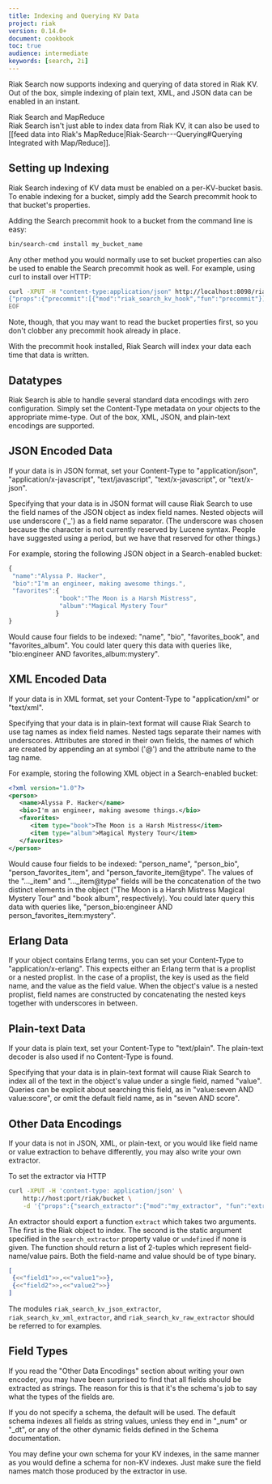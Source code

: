 ```yaml
---
title: Indexing and Querying KV Data
project: riak
version: 0.14.0+
document: cookbook
toc: true
audience: intermediate
keywords: [search, 2i]
---
```


Riak Search now supports indexing and querying of data stored in Riak KV.  Out of the box, simple indexing of plain text, XML, and JSON data can be enabled in an instant.

<div class="info">
<div class="title">Riak Search and MapReduce</div>
Riak Search isn't just able to index data from Riak KV, it can also be used to [[feed data into Riak's MapReduce|Riak-Search---Querying#Querying Integrated with Map/Reduce]].
</div>

## Setting up Indexing

Riak Search indexing of KV data must be enabled on a per-KV-bucket basis.  To enable indexing for a bucket, simply add the Search precommit hook to that bucket's properties.

Adding the Search precommit hook to a bucket from the command line is easy:


```bash
bin/search-cmd install my_bucket_name
```

Any other method you would normally use to set bucket properties can also be used to enable the Search precommit hook as well.  For example, using curl to install over HTTP:

```bash
curl -XPUT -H "content-type:application/json" http://localhost:8098/riak/demo2 -d @- << EOF
{"props":{"precommit":[{"mod":"riak_search_kv_hook","fun":"precommit"}]}}
EOF
```

Note, though, that you may want to read the bucket properties first, so you don't clobber any precommit hook already in place.

With the precommit hook installed, Riak Search will index your data each time that data is written.

## Datatypes

Riak Search is able to handle several standard data encodings with zero configuration.  Simply set the Content-Type metadata on your objects to the appropriate mime-type.  Out of the box, XML, JSON, and plain-text encodings are supported.

## JSON Encoded Data

If your data is in JSON format, set your Content-Type to "application/json", "application/x-javascript", "text/javascript", "text/x-javascript", or "text/x-json".

Specifying that your data is in JSON format will cause Riak Search to use the field names of the JSON object as index field names.  Nested objects will use underscore ('_') as a field name separator. (The underscore was chosen because the character is not currently reserved by Lucene syntax. People have suggested using a period, but we have that reserved for other things.)

For example, storing the following JSON object in a Search-enabled bucket:

```javascript
{
 "name":"Alyssa P. Hacker",
 "bio":"I'm an engineer, making awesome things.",
 "favorites":{
              "book":"The Moon is a Harsh Mistress",
              "album":"Magical Mystery Tour"
             }
}
```

Would cause four fields to be indexed: "name", "bio", "favorites_book", and "favorites_album".  You could later query this data with queries like, "bio:engineer AND favorites_album:mystery".

## XML Encoded Data

If your data is in XML format, set your Content-Type to "application/xml" or "text/xml".

Specifying that your data is in plain-text format will cause Riak Search to use tag names as index field names.  Nested tags separate their names with underscores.  Attributes are stored in their own fields, the names of which are created by appending an at symbol ('@') and the attribute name to the tag name.

For example, storing the following XML object in a Search-enabled bucket:


```xml
<?xml version="1.0"?>
<person>
   <name>Alyssa P. Hacker</name>
   <bio>I'm an engineer, making awesome things.</bio>
   <favorites>
      <item type="book">The Moon is a Harsh Mistress</item>
      <item type="album">Magical Mystery Tour</item>
   </favorites>
</person>
```

Would cause four fields to be indexed: "person_name", "person_bio", "person_favorites_item", and "person_favorite_item@type".  The values of the "..._item" and "..._item@type" fields will be the concatenation of the two distinct elements in the object ("The Moon is a Harsh Mistress Magical Mystery Tour" and "book album", respectively).  You could later query this data with queries like, "person_bio:engineer AND person_favorites_item:mystery".

## Erlang Data

If your object contains Erlang terms, you can set your Content-Type to "application/x-erlang". This expects either an Erlang term that is a proplist or a nested proplist. In the case of a proplist, the key is used as the field name, and the value as the field value. When the object's value is a nested proplist, field names are constructed by concatenating the nested keys together with underscores in between.

## Plain-text Data

If your data is plain text, set your Content-Type to "text/plain". The plain-text decoder is also used if no Content-Type is found.

Specifying that your data is in plain-text format will cause Riak Search to index all of the text in the object's value under a single field, named "value".  Queries can be explicit about searching this field, as in "value:seven AND value:score", or omit the default field name, as in "seven AND score".

## Other Data Encodings

If your data is not in JSON, XML, or plain-text, or you would like field name or value extraction to behave differently, you may also write your own extractor.

To set the extractor via HTTP

```bash
curl -XPUT -H 'content-type: application/json' \
    http://host:port/riak/bucket \
    -d '{"props":{"search_extractor":{"mod":"my_extractor", "fun":"extract", "arg":"my_arg"}}}'
```

An extractor should export a function `extract` which takes two arguments.  The first is the Riak object to index.  The second is the static argument specified in the `search_extractor` property value or `undefined` if none is given.  The function should return a list of 2-tuples which represent field-name/value pairs.  Both the field-name and value should be of type binary.

```erlang
[
 {<<"field1">>,<<"value1">>},
 {<<"field2">>,<<"value2">>}
]
```

The modules `riak_search_kv_json_extractor`, `riak_search_kv_xml_extractor`, and `riak_search_kv_raw_extractor` should be referred to for examples.

## Field Types

If you read the "Other Data Encodings" section about writing your own encoder, you may have been surprised to find that all fields should be extracted as strings.  The reason for this is that it's the schema's job to say what the types of the fields are.

If you do not specify a schema, the default will be used.  The default schema indexes all fields as string values, unless they end in "_num" or "_dt", or any of the other dynamic fields defined in the Schema documentation.

You may define your own schema for your KV indexes, in the same manner as you would define a schema for non-KV indexes.  Just make sure the field names match those produced by the extractor in use.
